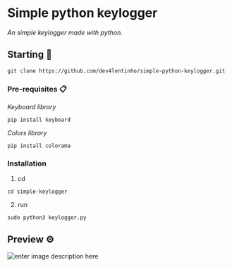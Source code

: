 # Simple python keylogger
_An simple keylogger made with python._

## Starting 🚀

```
git clone https://github.com/dev4lentinho/simple-python-keylogger.git
```

### Pre-requisites 📋

_Keyboard library_

```
pip install keyboard
```

_Colors library_

    pip install colorama

### Installation

1. cd

```
cd simple-keylogger
```
2. run
   
```
sudo python3 keylogger.py
```

## Preview ⚙️

![enter image description here](https://lh3.googleusercontent.com/pw/ABLVV85hfEM3YRQ750rgbZOsqG1qxWFehxcJTdb7qV-utkskFvcHTWwijmXhwNYNccT5es6KifUw59ugNrqRZv_IGQCRHo13J9Li8Awpd87GqVwfbO3WU4d6anrmvU1YfltMXWwAwGAL0DqH9QniHUp0M488jPh-GeB5tbr201M4cuMtvEfOUAyEVW6Sj-9Wq-Q2UieyqXeYhjOD_ZJxS0CLjZ8eEz1AkuKR5livdS5UpzRTjfo-irr4-YaRymTHsODzjaFFPvza1qOm2Gzi6fncNdY653Ke4heX3cipnNN9D5E48CzG8hzDMBnkBNpHJHwNogcuuNhuu-sGDwfRXiAefA8lzp9fCPHONRRMJB0aDruO3i1lbFEEB48AhbDiQ6yFhjeZjxjOpA-LnGfb_mmGJMA3ikdVUA6NuojiOMb4MHhEkHlFea8sZ4w2amYhzVn4do03wsJG4riLEu9hrjo7F2srj5dIRcyE567Vws7y6nV9OqmD_P9DM_sgn9pti8md9UuRgXTVZ_vbgWkv5xWFxhlrNZbCwJ8coPDMN6jVJdL-udDxWRIB6VhA9e1Je9lyyn1lW5TpVw6yFadUdC-gQb0LrN2ogANWOV2zvEUzaI6M0nmKMN9IyexuWfKzLBLtZViSdw4sF4LcIEF5FPR-DMs1BXG18OYmWXirLCvY3ABs41gTiU_i9_8JhToi0ms-SICqpxxSjMuu1p5phOrUz37H4XoQbDK76dMiB6to5v1rW4q0JBOqlxkoeEUx3kLoZiZyKyDB-ZVFyyaAtP8syQ8oxl5dkngutzFnK5W96E2utJj9vw0zR_of8kLDRzIH9UtKOIR7OhE9zEz_rydftgrzi7ED7TCZbjwgUsbbB4Y7lkqaND7SJFWLeWKVADk4uK92uyPEgfKE3_VYobNCohBz_vnPEkwfFjvw4A=w554-h217-s-no-gm?authuser=0)
